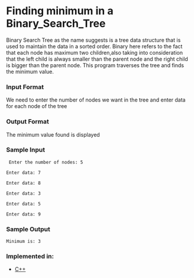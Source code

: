 # Finding minimum in a Binary_Search_Tree

Binary Search Tree as the name suggests is a tree data structure that is used to maintain the data in a sorted order.
Binary here refers to the fact that each node has maximum two children,also taking into consideration that the left child is always smaller
than the parent node and the right child is bigger than the parent node.
This program traverses the tree and finds the minimum value.

### Input Format

We need to enter the number of nodes we want in the tree and enter data for each node of the tree

### Output Format

The minimum value found is displayed

### Sample Input

```
 Enter the number of nodes: 5

Enter data: 7

Enter data: 8

Enter data: 3

Enter data: 5

Enter data: 9

```

### Sample Output

```
Minimum is: 3

```

### Implemented in:

- [C++](https://github.com)